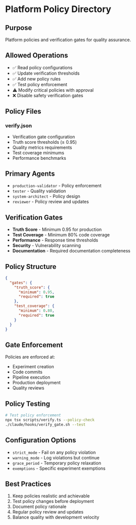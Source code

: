 # Platform Policy Directory

## Purpose
Platform policies and verification gates for quality assurance.

## Allowed Operations
- ✅ Read policy configurations
- ✅ Update verification thresholds
- ✅ Add new policy rules
- ✅ Test policy enforcement
- ⚠️ Modify critical policies with approval
- ❌ Disable safety verification gates

## Policy Files

### verify.json
- Verification gate configuration
- Truth score thresholds (≥ 0.95)
- Quality metrics requirements
- Test coverage minimums
- Performance benchmarks

## Primary Agents
- `production-validator` - Policy enforcement
- `tester` - Quality validation
- `system-architect` - Policy design
- `reviewer` - Policy review and updates

## Verification Gates
- **Truth Score** - Minimum 0.95 for production
- **Test Coverage** - Minimum 80% code coverage
- **Performance** - Response time thresholds
- **Security** - Vulnerability scanning
- **Documentation** - Required documentation completeness

## Policy Structure
```json
{
  "gates": {
    "truth_score": {
      "minimum": 0.95,
      "required": true
    },
    "test_coverage": {
      "minimum": 0.80,
      "required": true
    }
  }
}
```

## Gate Enforcement
Policies are enforced at:
- Experiment creation
- Code commits
- Pipeline execution
- Production deployment
- Quality reviews

## Policy Testing
```bash
# Test policy enforcement
npx tsx scripts/verify.ts --policy-check
./claude/hooks/verify_gate.sh --test
```

## Configuration Options
- `strict_mode` - Fail on any policy violation
- `warning_mode` - Log violations but continue
- `grace_period` - Temporary policy relaxation
- `exemptions` - Specific experiment exemptions

## Best Practices
1. Keep policies realistic and achievable
2. Test policy changes before deployment
3. Document policy rationale
4. Regular policy review and updates
5. Balance quality with development velocity

